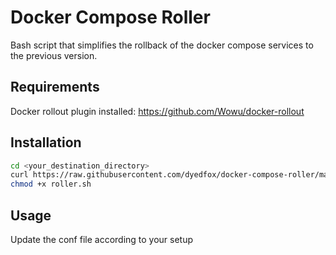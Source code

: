 # Docker Compose Roller

Bash script that simplifies the rollback of the docker compose services to the previous version.

## Requirements
Docker rollout plugin installed: https://github.com/Wowu/docker-rollout

## Installation

```bash
cd <your_destination_directory>
curl https://raw.githubusercontent.com/dyedfox/docker-compose-roller/main/roller.sh -O https://raw.githubusercontent.com/dyedfox/docker-compose-roller/main/roller.conf -O
chmod +x roller.sh
```

## Usage

Update the conf file according to your setup
